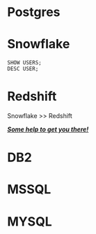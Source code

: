 # Postgres

# Snowflake
```sqlite-psql
SHOW USERS;
DESC USER;
```


# Redshift
Snowflake >> Redshift

[**_Some help to get you there!_**](https://github.com/jimmylowell/rs_to_sf)
# DB2

# MSSQL

# MYSQL


